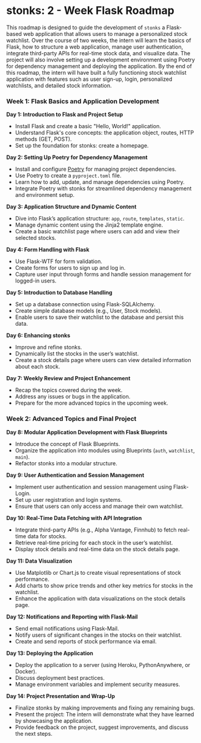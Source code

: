 # stonks: 2 - Week Flask Roadmap

This roadmap is designed to guide the development of `stonks` a Flask-based web application that allows users to manage a personalized stock watchlist. Over the course of two weeks, the intern will learn the basics of Flask, how to structure a web application, manage user authentication, integrate third-party APIs for real-time stock data, and visualize data. The project will also involve setting up a development environment using Poetry for dependency management and deploying the application. By the end of this roadmap, the intern will have built a fully functioning stock watchlist application with features such as user sign-up, login, personalized watchlists, and detailed stock information.

### **Week 1: Flask Basics and Application Development**

**Day 1: Introduction to Flask and Project Setup**

- Install Flask and create a basic "Hello, World!" application.
- Understand Flask's core concepts: the application object, routes, HTTP methods (GET, POST).
- Set up the foundation for stonks: create a homepage.

**Day 2: Setting Up Poetry for Dependency Management**

- Install and configure [Poetry](https://python-poetry.org/) for managing project dependencies.
- Use Poetry to create a `pyproject.toml` file.
- Learn how to add, update, and manage dependencies using Poetry.
- Integrate Poetry with stonks for streamlined dependency management and environment setup.

**Day 3: Application Structure and Dynamic Content**

- Dive into Flask’s application structure: `app`, `route`, `templates`, `static`.
- Manage dynamic content using the Jinja2 template engine.
- Create a basic watchlist page where users can add and view their selected stocks.

**Day 4: Form Handling with Flask**

- Use Flask-WTF for form validation.
- Create forms for users to sign up and log in.
- Capture user input through forms and handle session management for logged-in users.

**Day 5: Introduction to Database Handling**

- Set up a database connection using Flask-SQLAlchemy.
- Create simple database models (e.g., User, Stock models).
- Enable users to save their watchlist to the database and persist this data.

**Day 6: Enhancing stonks**

- Improve and refine stonks.
- Dynamically list the stocks in the user’s watchlist.
- Create a stock details page where users can view detailed information about each stock.

**Day 7: Weekly Review and Project Enhancement**

- Recap the topics covered during the week.
- Address any issues or bugs in the application.
- Prepare for the more advanced topics in the upcoming week.

### **Week 2: Advanced Topics and Final Project**

**Day 8: Modular Application Development with Flask Blueprints**

- Introduce the concept of Flask Blueprints.
- Organize the application into modules using Blueprints (`auth`, `watchlist`, `main`).
- Refactor stonks into a modular structure.

**Day 9: User Authentication and Session Management**

- Implement user authentication and session management using Flask-Login.
- Set up user registration and login systems.
- Ensure that users can only access and manage their own watchlist.

**Day 10: Real-Time Data Fetching with API Integration**

- Integrate third-party APIs (e.g., Alpha Vantage, Finnhub) to fetch real-time data for stocks.
- Retrieve real-time pricing for each stock in the user’s watchlist.
- Display stock details and real-time data on the stock details page.

**Day 11: Data Visualization**

- Use Matplotlib or Chart.js to create visual representations of stock performance.
- Add charts to show price trends and other key metrics for stocks in the watchlist.
- Enhance the application with data visualizations on the stock details page.

**Day 12: Notifications and Reporting with Flask-Mail**

- Send email notifications using Flask-Mail.
- Notify users of significant changes in the stocks on their watchlist.
- Create and send reports of stock performance via email.

**Day 13: Deploying the Application**

- Deploy the application to a server (using Heroku, PythonAnywhere, or Docker).
- Discuss deployment best practices.
- Manage environment variables and implement security measures.

**Day 14: Project Presentation and Wrap-Up**

- Finalize stonks by making improvements and fixing any remaining bugs.
- Present the project: The intern will demonstrate what they have learned by showcasing the application.
- Provide feedback on the project, suggest improvements, and discuss the next steps.
